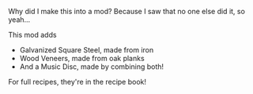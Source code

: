 Why did I make this into a mod? Because I saw that no one else did it, so yeah...

This mod adds
- Galvanized Square Steel, made from iron
- Wood Veneers, made from oak planks
- And a Music Disc, made by combining both!

For full recipes, they're in the recipe book!
